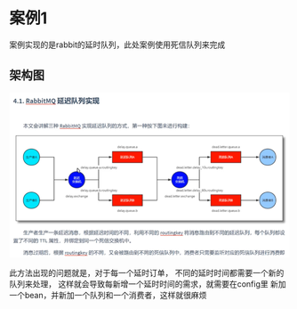 # 案例1

案例实现的是rabbit的延时队列，此处案例使用死信队列来完成

## 架构图

![img.png](img.png)

此方法出现的问题就是，对于每一个延时订单，
不同的延时时间都需要一个新的队列来处理，
这样就会导致每新增一个延时时间的需求，就需要在config里
新加一个bean，并新加一个队列和一个消费者，这样就很麻烦